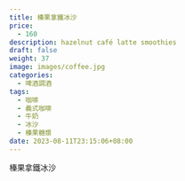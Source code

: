 ```yaml
---
title: 榛果拿鐵冰沙
price:
  - 160
description: hazelnut café latte smoothies
draft: false
weight: 37
image: images/coffee.jpg
categories:
  - 啤酒調酒
tags:
  - 咖啡
  - 義式咖啡
  - 牛奶
  - 冰沙
  - 榛果糖漿
date: 2023-08-11T23:15:06+08:00
---
```


 榛果拿鐵冰沙

